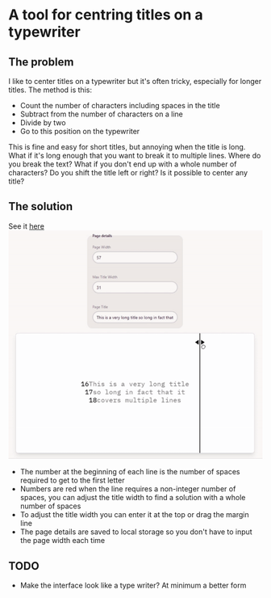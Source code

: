 # A tool for centring titles on a typewriter

## The problem

I like to center titles on a typewriter but it's often tricky, especially for longer titles. The method is this:

- Count the number of characters including spaces in the title
- Subtract from the number of characters on a line
- Divide by two
- Go to this position on the typewriter

This is fine and easy for short titles, but annoying when the title is long. What if it's long enough that you want to break it to multiple lines. Where do you break the text? What if you don't end up with a whole number of characters? Do you shift the title left or right? Is it possible to center any title?

## The solution

See it [here](https://type.artomweb.com)
![](demo.gif)

- The number at the beginning of each line is the number of spaces required to get to the first letter
- Numbers are red when the line requires a non-integer number of spaces, you can adjust the title width to find a solution with a whole number of spaces
- To adjust the title width you can enter it at the top or drag the margin line
- The page details are saved to local storage so you don't have to input the page width each time

## TODO

- Make the interface look like a type writer? At minimum a better form
